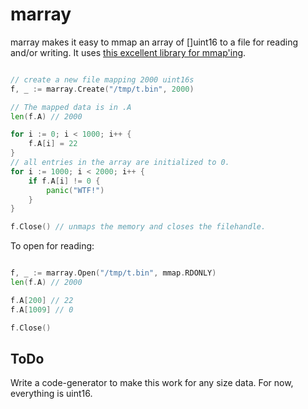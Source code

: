 marray
======

marray makes it easy to mmap an array of []uint16 to a file for
reading and/or writing. It uses [this excellent library for mmap'ing](https://github.com/edsrzf/mmap-go).

```Go

// create a new file mapping 2000 uint16s
f, _ := marray.Create("/tmp/t.bin", 2000)

// The mapped data is in .A
len(f.A) // 2000

for i := 0; i < 1000; i++ {
	f.A[i] = 22
}
// all entries in the array are initialized to 0.
for i := 1000; i < 2000; i++ {
	if f.A[i] != 0 {
		panic("WTF!")
	}
}

f.Close() // unmaps the memory and closes the filehandle.
```

To open for reading:

```Go

f, _ := marray.Open("/tmp/t.bin", mmap.RDONLY)
len(f.A) // 2000

f.A[200] // 22
f.A[1009] // 0

f.Close()
```


ToDo
----

Write a code-generator to make this work for any size data.
For now, everything is uint16.
